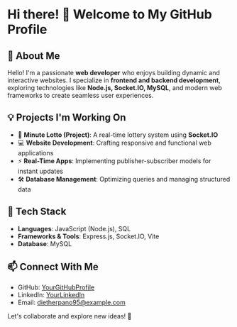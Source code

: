 # Hi there! 👋 Welcome to My GitHub Profile

## 🚀 About Me
Hello! I'm a passionate **web developer** who enjoys building dynamic and interactive websites. I specialize in **frontend and backend development**, exploring technologies like **Node.js, Socket.IO, MySQL**, and modern web frameworks to create seamless user experiences.

## 💡 Projects I'm Working On
- 🎲 **Minute Lotto (Project)**: A real-time lottery system using **Socket.IO**
- 💻 **Website Development**: Crafting responsive and functional web applications
- ⚡ **Real-Time Apps**: Implementing publisher-subscriber models for instant updates
- 🛠 **Database Management**: Optimizing queries and managing structured data

## 🔧 Tech Stack
- **Languages**: JavaScript (Node.js), SQL
- **Frameworks & Tools**: Express.js, Socket.IO, Vite
- **Database**: MySQL

## 📫 Connect With Me
- GitHub: [YourGitHubProfile](https://github.com/DietherPano)
- LinkedIn: [YourLinkedIn](https://linkedin.com/in/diether-pano-220362355)
- Email: dietherpano95@example.com

Let's collaborate and explore new ideas! 🚀

